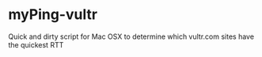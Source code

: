 # myPing-vultr

Quick and dirty script for Mac OSX to determine which vultr.com sites have the quickest RTT 
